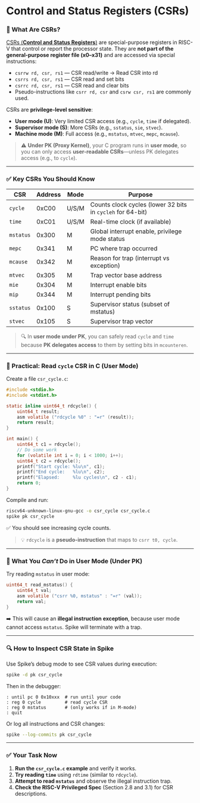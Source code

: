 # Control and Status Registers (CSRs)

### 📌 What Are CSRs?
[CSRs (**Control and Status Registers**)](https://docs.openhwgroup.org/projects/cv32e40s-user-manual/en/latest/control_status_registers.html#control-and-status-register-map) are special-purpose registers in RISC-V that control or report the processor state. They are **not part of the general-purpose register file (x0–x31)** and are accessed via special instructions:
- `csrrw rd, csr, rs1` — CSR read/write -> Read CSR into rd
- `csrrs rd, csr, rs1` — CSR read and set bits
- `csrrc rd, csr, rs1` — CSR read and clear bits
- Pseudo-instructions like `csrr rd, csr` and `csrw csr, rs1` are commonly used.

CSRs are **privilege-level sensitive**:  
- **User mode (U)**: Very limited CSR access (e.g., `cycle`, `time` if delegated).
- **Supervisor mode (S)**: More CSRs (e.g., `sstatus`, `sie`, `stvec`).
- **Machine mode (M)**: Full access (e.g., `mstatus`, `mtvec`, `mepc`, `mcause`).

> ⚠️ **Under PK (Proxy Kernel)**, your C program runs in **user mode**, so you can only access **user-readable CSRs**—unless PK delegates access (e.g., to `cycle`).

---

### ✅ Key CSRs You Should Know

| CSR | Address | Mode | Purpose |
|-----|---------|------|--------|
| `cycle` |  0xC00 | U/S/M | Counts clock cycles (lower 32 bits in `cycleh` for 64-bit) |
| `time` |  0xC01 | U/S/M | Real-time clock (if available) |
| `mstatus` |  0x300 | M | Global interrupt enable, privilege mode status |
| `mepc` |  0x341 | M | PC where trap occurred |
| `mcause` |  0x342 | M | Reason for trap (interrupt vs exception) |
| `mtvec` |  0x305 | M | Trap vector base address |
| `mie` |  0x304 | M | Interrupt enable bits |
| `mip` |  0x344 | M | Interrupt pending bits |
| `sstatus` |  0x100 | S | Supervisor status (subset of mstatus) |
| `stvec` |  0x105 | S | Supervisor trap vector |

> 🔍 In **user mode under PK**, you can safely read `cycle` and `time` because **PK delegates access** to them by setting bits in `mcounteren`.

---

### 🧪 Practical: Read `cycle` CSR in C (User Mode)

Create a file `csr_cycle.c`:

```c
#include <stdio.h>
#include <stdint.h>

static inline uint64_t rdcycle() {
    uint64_t result;
    asm volatile ("rdcycle %0" : "=r" (result));
    return result;
}

int main() {
    uint64_t c1 = rdcycle();
    // Do some work
    for (volatile int i = 0; i < 1000; i++);
    uint64_t c2 = rdcycle();
    printf("Start cycle: %lu\n", c1);
    printf("End cycle:   %lu\n", c2);
    printf("Elapsed:     %lu cycles\n", c2 - c1);
    return 0;
}
```

Compile and run:
```bash
riscv64-unknown-linux-gnu-gcc -o csr_cycle csr_cycle.c
spike pk csr_cycle
```

✅ You should see increasing cycle counts.

> 💡 `rdcycle` is a **pseudo-instruction** that maps to `csrr t0, cycle`.

---

### 🚫 What You *Can’t* Do in User Mode (Under PK)

Try reading `mstatus` in user mode:

```c
uint64_t read_mstatus() {
    uint64_t val;
    asm volatile ("csrr %0, mstatus" : "=r" (val));
    return val;
}
```

➡️ This will cause an **illegal instruction exception**, because user mode cannot access `mstatus`. Spike will terminate with a trap.

---

### 🔍 How to Inspect CSR State in Spike

Use Spike’s debug mode to see CSR values during execution:

```bash
spike -d pk csr_cycle
```

Then in the debugger:
```
: until pc 0 0x10xxx  # run until your code
: reg 0 cycle         # read cycle CSR
: reg 0 mstatus       # (only works if in M-mode)
: quit
```

Or log all instructions and CSR changes:
```bash
spike --log-commits pk csr_cycle
```

---

### ✅ Your Task Now

1. **Run the `csr_cycle.c` example** and verify it works.
2. **Try reading `time`** using `rdtime` (similar to `rdcycle`).
3. **Attempt to read `mstatus`** and observe the illegal instruction trap.
4. **Check the RISC-V Privileged Spec** (Section 2.8 and 3.1) for CSR descriptions.
